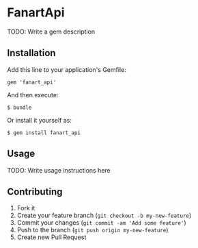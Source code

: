# FanartApi

TODO: Write a gem description

## Installation

Add this line to your application's Gemfile:

    gem 'fanart_api'

And then execute:

    $ bundle

Or install it yourself as:

    $ gem install fanart_api

## Usage

TODO: Write usage instructions here

## Contributing

1. Fork it
2. Create your feature branch (`git checkout -b my-new-feature`)
3. Commit your changes (`git commit -am 'Add some feature'`)
4. Push to the branch (`git push origin my-new-feature`)
5. Create new Pull Request

